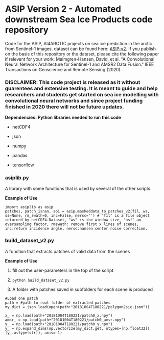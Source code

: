 # ASIP Version 2 - Automated downstream Sea Ice Products code repository

Code for the ASIP, AI4ARCTIC projects on sea ice prediction in the arctic from Sentinel-1 images. dataset can be found here: [ASIP-v2](https://data.dtu.dk/articles/dataset/AI4Arctic_ASIP_Sea_Ice_Dataset_-_version_2/13011134). If you publish on the basis of this repository or the dataset, please cite the following paper if relevant for your work: Malmgren-Hansen, David, et al. "A Convolutional Neural Network Architecture for Sentinel-1 and AMSR2 Data Fusion." IEEE Transactions on Geoscience and Remote Sensing (2020).


### DISCLAIMER: This code project is released as it without guarentees and extensive testing. It is meant to guide and help researchers and students get started on sea ice modelling with convolutional neural networks and since project funding finished in 2020 there will not be future updates.


**Dependencies: Python libraries needed to run this code**

* netCDF4

* json

* numpy 

* pandas

* tensorflow

### asiplib.py
A library with some functions that is used by several of the other scripts.

**Example of Use**

```
import asiplib as asip
patches, patch_isnan, aoi = asip.maskeddata_to_patches_v2(fil, ws, ss=None, rm_swath=0, inc=False, nersc='') # "fil" is a file object returned by netCDF4.Dataset, "ws" is the window size, "osf" an oversampling factor, rmswath: remove first x lines of scenes, inc:return incidence angle, nersc:nansen center noise correction. 
```

### build_dataset_v2.py
A function that extracts patches of valid data from the scenes

**Example of Use**
1. fill out the user-parameters in the top of the script.

2. `python build_dataset_v2.py` 

3. A folder with patches saved in subfolders for each scene is produced

```
#Load one patch
path = #path to root folder of extracted patches
my_dict = json.load(open(path+"20181004T180221/polygon2sic.json"))

x_ = np.load(path+"20181004T180221/patch0_x.npy")
amsr_ = np.load(path+"20181004T180221/patch0_amsr.npy")
y_ = np.load(path+"20181004T180221/patch0_y.npy")
y_ = np.expand_dims(np.vectorize(my_dict.get, otypes=[np.float32])(y_.astype(str)), axis=-1)
```
        
